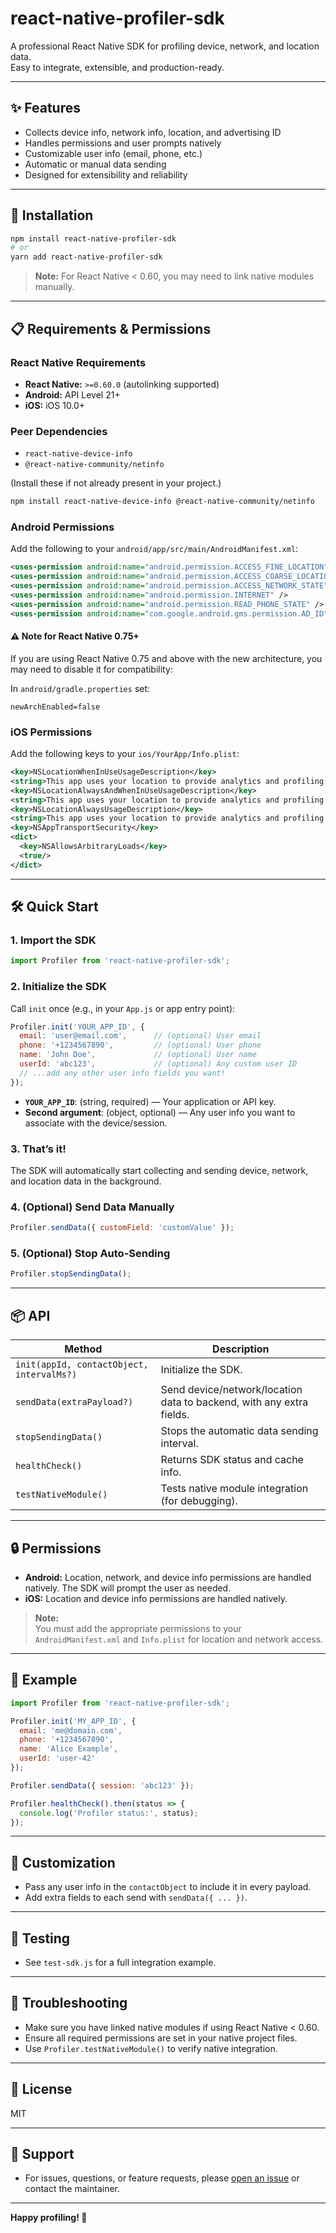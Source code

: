 # react-native-profiler-sdk

A professional React Native SDK for profiling device, network, and location data.  
Easy to integrate, extensible, and production-ready.

---

## ✨ Features

- Collects device info, network info, location, and advertising ID
- Handles permissions and user prompts natively
- Customizable user info (email, phone, etc.)
- Automatic or manual data sending
- Designed for extensibility and reliability

---

## 🚀 Installation

```sh
npm install react-native-profiler-sdk
# or
yarn add react-native-profiler-sdk
```

> **Note:** For React Native < 0.60, you may need to link native modules manually.

---

## 📋 Requirements & Permissions

### React Native Requirements

- **React Native:** `>=0.60.0` (autolinking supported)
- **Android:** API Level 21+
- **iOS:** iOS 10.0+

### Peer Dependencies

- `react-native-device-info`
- `@react-native-community/netinfo`

(Install these if not already present in your project.)

```sh
npm install react-native-device-info @react-native-community/netinfo
```

### Android Permissions

Add the following to your `android/app/src/main/AndroidManifest.xml`:

```xml
<uses-permission android:name="android.permission.ACCESS_FINE_LOCATION" />
<uses-permission android:name="android.permission.ACCESS_COARSE_LOCATION" />
<uses-permission android:name="android.permission.ACCESS_NETWORK_STATE" />
<uses-permission android:name="android.permission.INTERNET" />
<uses-permission android:name="android.permission.READ_PHONE_STATE" />
<uses-permission android:name="com.google.android.gms.permission.AD_ID" />
```

#### ⚠️ Note for React Native 0.75+
If you are using React Native 0.75 and above with the new architecture, you may need to disable it for compatibility:

In `android/gradle.properties` set:
```
newArchEnabled=false
```

### iOS Permissions

Add the following keys to your `ios/YourApp/Info.plist`:

```xml
<key>NSLocationWhenInUseUsageDescription</key>
<string>This app uses your location to provide analytics and profiling features.</string>
<key>NSLocationAlwaysAndWhenInUseUsageDescription</key>
<string>This app uses your location to provide analytics and profiling features.</string>
<key>NSLocationAlwaysUsageDescription</key>
<string>This app uses your location to provide analytics and profiling features.</string>
<key>NSAppTransportSecurity</key>
<dict>
  <key>NSAllowsArbitraryLoads</key>
  <true/>
</dict>
```

---

## 🛠️ Quick Start

### 1. Import the SDK

```js
import Profiler from 'react-native-profiler-sdk';
```

### 2. Initialize the SDK

Call `init` once (e.g., in your `App.js` or app entry point):

```js
Profiler.init('YOUR_APP_ID', {
  email: 'user@email.com',      // (optional) User email
  phone: '+1234567890',         // (optional) User phone
  name: 'John Doe',             // (optional) User name
  userId: 'abc123',             // (optional) Any custom user ID
  // ...add any other user info fields you want!
});
```
- **`YOUR_APP_ID`**: (string, required) — Your application or API key.
- **Second argument**: (object, optional) — Any user info you want to associate with the device/session.

### 3. That’s it!
The SDK will automatically start collecting and sending device, network, and location data in the background.

### 4. (Optional) Send Data Manually

```js
Profiler.sendData({ customField: 'customValue' });
```

### 5. (Optional) Stop Auto-Sending

```js
Profiler.stopSendingData();
```

---

## 📦 API

| Method | Description |
|--------|-------------|
| `init(appId, contactObject, intervalMs?)` | Initialize the SDK. |
| `sendData(extraPayload?)` | Send device/network/location data to backend, with any extra fields. |
| `stopSendingData()` | Stops the automatic data sending interval. |
| `healthCheck()` | Returns SDK status and cache info. |
| `testNativeModule()` | Tests native module integration (for debugging). |

---

## 🔒 Permissions

- **Android:** Location, network, and device info permissions are handled natively. The SDK will prompt the user as needed.
- **iOS:** Location and device info permissions are handled natively.

> **Note:**  
> You must add the appropriate permissions to your `AndroidManifest.xml` and `Info.plist` for location and network access.

---

## 📝 Example

```js
import Profiler from 'react-native-profiler-sdk';

Profiler.init('MY_APP_ID', {
  email: 'me@domain.com',
  phone: '+1234567890',
  name: 'Alice Example',
  userId: 'user-42'
});

Profiler.sendData({ session: 'abc123' });

Profiler.healthCheck().then(status => {
  console.log('Profiler status:', status);
});
```

---

## 🧩 Customization

- Pass any user info in the `contactObject` to include it in every payload.
- Add extra fields to each send with `sendData({ ... })`.

---

## 🧪 Testing

- See `test-sdk.js` for a full integration example.

---

## 🐞 Troubleshooting

- Make sure you have linked native modules if using React Native < 0.60.
- Ensure all required permissions are set in your native project files.
- Use `Profiler.testNativeModule()` to verify native integration.

---

## 📄 License

MIT

---

## 🤝 Support

- For issues, questions, or feature requests, please [open an issue](https://github.com/auvgffle/react-native-profiler/issues) or contact the maintainer.

---

**Happy profiling! 🚀** 